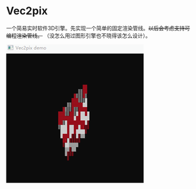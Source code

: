 # Vec2pix

一个简易实时软件3D引擎。先实现一个简单的固定渲染管线。~~以后会考虑支持可编程渲染管线。~~ （没怎么用过图形引擎也不晓得该怎么设计）。

![demo.gif](demo.gif)
